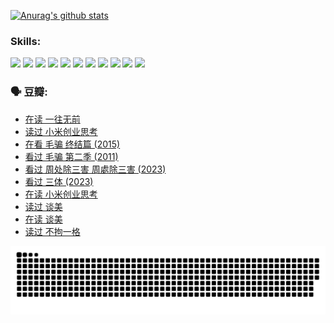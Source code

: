 
[![Anurag's github stats](https://github-readme-stats.vercel.app/api?username=w940853815)](https://github.com/anuraghazra/github-readme-stats)

### Skills:

<code><img height="32" src="https://cdn.jsdelivr.net/npm/simple-icons@v5/icons/python.svg"></code>
<code><img height="32" src="https://cdn.jsdelivr.net/npm/simple-icons@v5/icons/javascript.svg"></code>
<code><img height="32" src="https://cdn.jsdelivr.net/npm/simple-icons@v5/icons/django.svg"></code>
<code><img height="32" src="https://cdn.jsdelivr.net/npm/simple-icons@v5/icons/flask.svg"></code>
<code><img height="32" src="https://cdn.jsdelivr.net/npm/simple-icons@v5/icons/vuetify.svg"></code>
<code><img height="32" src="https://cdn.jsdelivr.net/npm/simple-icons@v5/icons/git.svg"></code>
<code><img height="32" src="https://cdn.jsdelivr.net/npm/simple-icons@v5/icons/docker.svg"></code>
<code><img height="32" src="https://cdn.jsdelivr.net/npm/simple-icons@v5/icons/postgresql.svg"></code>
<code><img height="32" src="https://cdn.jsdelivr.net/npm/simple-icons@v5/icons/elasticsearch.svg"></code>
<code><img height="32" src="https://cdn.jsdelivr.net/npm/simple-icons@v5/icons/macos.svg"></code>
<code><img height="32" src="https://cdn.jsdelivr.net/npm/simple-icons@v5/icons/linux.svg"></code>

### 🗣 豆瓣:

<!-- DOUBAN-ACTIVITIES:START -->
- [在读 一往无前](https://www.douban.com/people/136069238/status/4590507310/?_i=15422413)
- [读过 小米创业思考](https://www.douban.com/people/136069238/status/4590506983/?_i=15422413)
- [在看 毛骗 终结篇‎ (2015)](https://www.douban.com/people/136069238/status/4581971924/?_i=15422413)
- [看过 毛骗 第二季‎ (2011)](https://www.douban.com/people/136069238/status/4581971810/?_i=15422413)
- [看过 周处除三害 周處除三害‎ (2023)](https://www.douban.com/people/136069238/status/4575646701/?_i=15422413)
- [看过 三体‎ (2023)](https://www.douban.com/people/136069238/status/4574263039/?_i=15422413)
- [在读 小米创业思考](https://www.douban.com/people/136069238/status/4572047905/?_i=15422413)
- [读过 谈美](https://www.douban.com/people/136069238/status/4572047629/?_i=15422413)
- [在读 谈美](https://www.douban.com/people/136069238/status/4560861771/?_i=15422413)
- [读过 不拘一格](https://www.douban.com/people/136069238/status/4560861445/?_i=15422413)
<!-- DOUBAN-ACTIVITIES:END -->


![Snake animation](https://raw.githubusercontent.com/w940853815/w940853815/output/github-contribution-grid-snake.svg)

<!--
**w940853815/w940853815** is a ✨ _special_ ✨ repository because its `README.md` (this file) appears on your GitHub profile.

Here are some ideas to get you started:

- 🔭 I’m currently working on ...
- 🌱 I’m currently learning ...
- 👯 I’m looking to collaborate on ...
- 🤔 I’m looking for help with ...
- 💬 Ask me about ...
- 📫 How to reach me: ...
- 😄 Pronouns: ...
- ⚡ Fun fact: ...
-->
